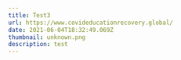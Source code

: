 ```yaml
---
title: Test3
url: https://www.covideducationrecovery.global/
date: 2021-06-04T18:32:49.069Z
thumbnail: unknown.png
description: test
---
```

